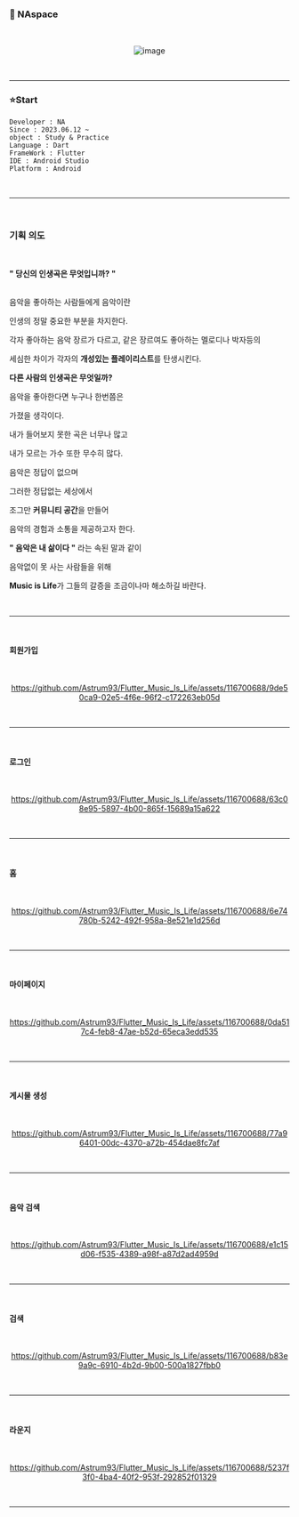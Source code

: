 ### 🚀 NAspace

<br>
<div align = center>
  
![image](https://github.com/Astrum93/Flutter_Music_Is_Life/assets/116700688/f74f9b9e-094f-4b75-8c8b-9cc8e46cbb41)


</div>
<br>
<hr>

### ⭐Start

```
Developer : NA
Since : 2023.06.12 ~
object : Study & Practice
Language : Dart
FrameWork : Flutter
IDE : Android Studio
Platform : Android

```
<br>
<hr>
<br>

### 기획 의도

<br>

**" 당신의 인생곡은 무엇입니까? "**

<br>
음악을 좋아하는 사람들에게 음악이란

인생의 정말 중요한 부분을 차지한다.

각자 좋아하는 음악 장르가 다르고, 같은 장르여도 좋아하는 멜로디나 박자등의

세심한 차이가 각자의 **개성있는 플레이리스트**를 탄생시킨다.

**다른 사람의 인생곡은 무엇일까?**

음악을 좋아한다면 누구나 한번쯤은

가졌을 생각이다.

내가 들어보지 못한 곡은 너무나 많고

내가 모르는 가수 또한 무수히 많다.

음악은 정답이 없으며

그러한 정답없는 세상에서

조그만 **커뮤니티 공간**을 만들어

음악의 경험과 소통을 제공하고자 한다.

**" 음악은 내 삶이다 "** 라는 속된 말과 같이

음악없이 못 사는 사람들을 위해

**Music is Life**가 그들의 갈증을 조금이나마 해소하길 바란다.

<br>
<hr>
<br>

#### 회원가입

<br>
<div align = center>


https://github.com/Astrum93/Flutter_Music_Is_Life/assets/116700688/9de50ca9-02e5-4f6e-96f2-c172263eb05d

</div>

<br>
<hr>
<br>

#### 로그인

<br>
<div align = center>


https://github.com/Astrum93/Flutter_Music_Is_Life/assets/116700688/63c08e95-5897-4b00-865f-15689a15a622


</div>

<br>
<hr>
<br>

#### 홈

<br>
<div align = center>

https://github.com/Astrum93/Flutter_Music_Is_Life/assets/116700688/6e74780b-5242-492f-958a-8e521e1d256d

</div>

<br>
<hr>
<br>

#### 마이페이지

<br>

<div align = center>

https://github.com/Astrum93/Flutter_Music_Is_Life/assets/116700688/0da517c4-feb8-47ae-b52d-65eca3edd535

</div>


<br>
<hr>
<br>

#### 게시물 생성

<br>

<div align = center>

https://github.com/Astrum93/Flutter_Music_Is_Life/assets/116700688/77a96401-00dc-4370-a72b-454dae8fc7af

</div>


<br>
<hr>
<br>

#### 음악 검색

<br>

<div align = center>

https://github.com/Astrum93/Flutter_Music_Is_Life/assets/116700688/e1c15d06-f535-4389-a98f-a87d2ad4959d

</div>

<br>
<hr>
<br>

#### 검색

<br>

<div align = center>


https://github.com/Astrum93/Flutter_Music_Is_Life/assets/116700688/b83e9a9c-6910-4b2d-9b00-500a1827fbb0



</div>


<br>
<hr>
<br>


#### 라운지

<br>

<div align = center>




https://github.com/Astrum93/Flutter_Music_Is_Life/assets/116700688/5237f3f0-4ba4-40f2-953f-292852f01329




</div>


<br>
<hr>
<br>

